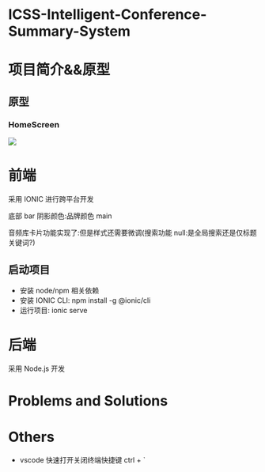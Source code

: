 # ICSS-Intelligent-Conference-Summary-System

# 项目简介&&原型

## 原型

### HomeScreen

![](https://matt-obstorage777-1313452829.cos.ap-shanghai.myqcloud.com/pic_store/20230418003855.png)

# 前端

采用 IONIC 进行跨平台开发

底部 bar 阴影颜色:品牌颜色 main

音频库卡片功能实现了:但是样式还需要微调(搜索功能 null:是全局搜索还是仅标题关键词?)

## 启动项目

- 安装 node/npm 相关依赖
- 安装 IONIC CLI: npm install -g @ionic/cli
- 运行项目: ionic serve

# 后端

采用 Node.js 开发

# Problems and Solutions

# Others

- vscode 快速打开关闭终端快捷键 ctrl + `
